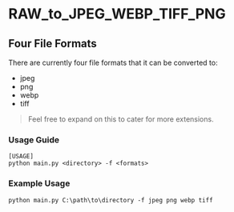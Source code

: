 # RAW_to_JPEG_WEBP_TIFF_PNG

## Four File Formats
There are currently four file formats that it can be converted to: 
- jpeg
- png
- webp
- tiff

> Feel free to expand on this to cater for more extensions.

### Usage Guide
```
[USAGE] 
python main.py <directory> -f <formats>
```

### Example Usage

```
python main.py C:\path\to\directory -f jpeg png webp tiff
```
